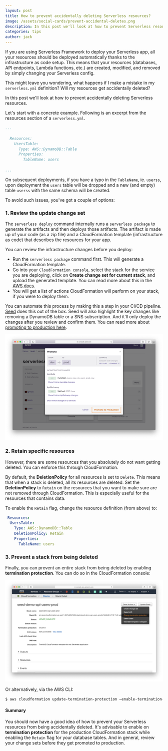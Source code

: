 ```yaml
---
layout: post
title: How to prevent accidentally deleting Serverless resources?
image: /assets/social-cards/prevent-accidental-deletes.png
description: In this post we'll look at how to prevent Serverless resources from being accidentally deleted by generating change sets, setting the DeletionPolicy to Retain, and enabling stack termination protection.
categories: tips
author: jack
---
```


If you are using Serverless Framework to deploy your Serverless app, all your resources should be deployed automatically thanks to the infrastructure as code setup. This means that your resources (databases, API endpoints, Lambda functions, etc.) are created, modified, and removed by simply changing your Serverless config.

This might leave you wondering, what happens if I make a mistake in my `serverless.yml` definition? Will my resources get accidentally deleted?

In this post we'll look at how to prevent accidentally deleting Serverless resources.

Let's start with a concrete example. Following is an excerpt from the resources section of a `serverless.yml`.

``` yml
...

  Resources:
    UsersTable:
      Type: AWS::DynamoDB::Table
      Properties:
        TableName: users

...
```

On subsequent deployments, if you have a typo in the `TableName`, ie. `userss`, upon deployment the `users` table will be dropped and a new (and empty) table `userss` with the same schema will be created.

To avoid such issues, you've got a couple of options:

### 1. Review the update change set

The `serverless deploy` command internally runs a `serverless package` to generate the artifacts and then deploys those artifacts. The artifact is made up of your code (as a zip file) and a CloudFormation template (infrastructure as code) that describes the resources for your app.

You can review the infrastructure changes before you deploy:

- Run the `serverless package` command first. This will generate a CloudFormation template.
- Go into your `CloudFormation console`, select the stack for the service you are deploying, click on **Create change set for current stack**, and upload the generated template. You can read more about this in the [AWS docs](https://docs.aws.amazon.com/AWSCloudFormation/latest/UserGuide/using-cfn-updating-stacks-changesets-create.html).
- You will get a list of actions CloudFormation will perform on your stack, if you were to deploy them.

You can automate this process by making this a step in your CI/CD pipeline. [Seed](/) does this out of the box. Seed will also highlight the key changes like removing a DynamoDB table or a SNS subscription. And it'll only deploy the changes after you review and confirm them. You can read more about [promoting to production here](https://seed.run/docs/promoting-to-production).

![Seed CloudFormation Change Set](/assets/blog/how-to-prevent-serverless-resources-from-accidental-deletes/seed-cloudformation-changeset.png)

### 2. Retain specific resources

However, there are some resources that you absolutely do not want getting deleted. You can enforce this through CloudFormation.

By default, the **DeletionPolicy** for all resources is set to `Delete`. This means that when a stack is deleted, all its resources are deleted. Set the **DeletionPolicy** to `Retain` on the resources that you want to make sure are not removed through CloudFormation. This is especially useful for the resources that contains data.

To enable the `Retain` flag, change the resource definition (from above) to:

``` yml
 Resources:
  UsersTable:
    Type: AWS::DynamoDB::Table
    DeletionPolicy: Retain
    Properties:
      TableName: users
``` 

### 3. Prevent a stack from being deleted

Finally, you can prevent an entire stack from being deleted by enabling **termination protection**. You can do so in the CloudFormation console:

![CloudFormation change termination protection](/assets/blog/how-to-prevent-serverless-resources-from-accidental-deletes/cloudformation-change-termination-protection.png)

Or alternatively, via the AWS CLI:

``` bash
$ aws cloudformation update-termination-protection –enable-termination-protection –stack-name STACK_NAME
```

#### Summary

You should now have a good idea of how to prevent your Serverless resources from being accidentally deleted. It's advisable to enable on **termination protection** for the production CloudFormation stack while enabling the `Retain` flag for your database tables. And in general, review your change sets before they get promoted to production.
